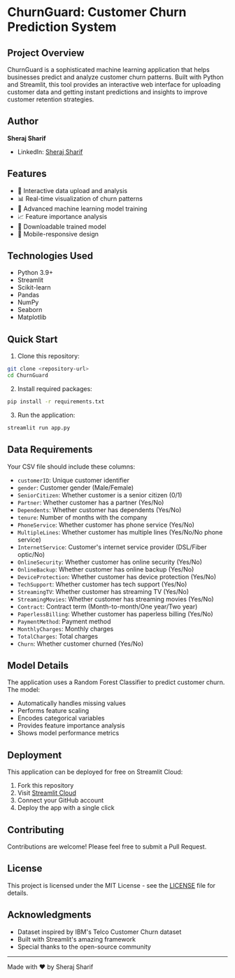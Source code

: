 # ChurnGuard: Customer Churn Prediction System

## Project Overview
ChurnGuard is a sophisticated machine learning application that helps businesses predict and analyze customer churn patterns. Built with Python and Streamlit, this tool provides an interactive web interface for uploading customer data and getting instant predictions and insights to improve customer retention strategies.

## Author
**Sheraj Sharif**
- LinkedIn: [Sheraj Sharif](https://www.linkedin.com/in/sheraj-sharif-652723250/)

## Features

- 🔄 Interactive data upload and analysis
- 📊 Real-time visualization of churn patterns
- 🤖 Advanced machine learning model training
- 📈 Feature importance analysis
- 💾 Downloadable trained model
- 📱 Mobile-responsive design

## Technologies Used

- Python 3.9+
- Streamlit
- Scikit-learn
- Pandas
- NumPy
- Seaborn
- Matplotlib

## Quick Start

1. Clone this repository:
```bash
git clone <repository-url>
cd ChurnGuard
```

2. Install required packages:
```bash
pip install -r requirements.txt
```

3. Run the application:
```bash
streamlit run app.py
```

## Data Requirements

Your CSV file should include these columns:
- `customerID`: Unique customer identifier
- `gender`: Customer gender (Male/Female)
- `SeniorCitizen`: Whether customer is a senior citizen (0/1)
- `Partner`: Whether customer has a partner (Yes/No)
- `Dependents`: Whether customer has dependents (Yes/No)
- `tenure`: Number of months with the company
- `PhoneService`: Whether customer has phone service (Yes/No)
- `MultipleLines`: Whether customer has multiple lines (Yes/No/No phone service)
- `InternetService`: Customer's internet service provider (DSL/Fiber optic/No)
- `OnlineSecurity`: Whether customer has online security (Yes/No)
- `OnlineBackup`: Whether customer has online backup (Yes/No)
- `DeviceProtection`: Whether customer has device protection (Yes/No)
- `TechSupport`: Whether customer has tech support (Yes/No)
- `StreamingTV`: Whether customer has streaming TV (Yes/No)
- `StreamingMovies`: Whether customer has streaming movies (Yes/No)
- `Contract`: Contract term (Month-to-month/One year/Two year)
- `PaperlessBilling`: Whether customer has paperless billing (Yes/No)
- `PaymentMethod`: Payment method
- `MonthlyCharges`: Monthly charges
- `TotalCharges`: Total charges
- `Churn`: Whether customer churned (Yes/No)

## Model Details

The application uses a Random Forest Classifier to predict customer churn. The model:
- Automatically handles missing values
- Performs feature scaling
- Encodes categorical variables
- Provides feature importance analysis
- Shows model performance metrics

## Deployment

This application can be deployed for free on Streamlit Cloud:
1. Fork this repository
2. Visit [Streamlit Cloud](https://streamlit.io/cloud)
3. Connect your GitHub account
4. Deploy the app with a single click

## Contributing

Contributions are welcome! Please feel free to submit a Pull Request.

## License

This project is licensed under the MIT License - see the [LICENSE](LICENSE) file for details.

## Acknowledgments

- Dataset inspired by IBM's Telco Customer Churn dataset
- Built with Streamlit's amazing framework
- Special thanks to the open-source community

---
Made with ❤️ by Sheraj Sharif 